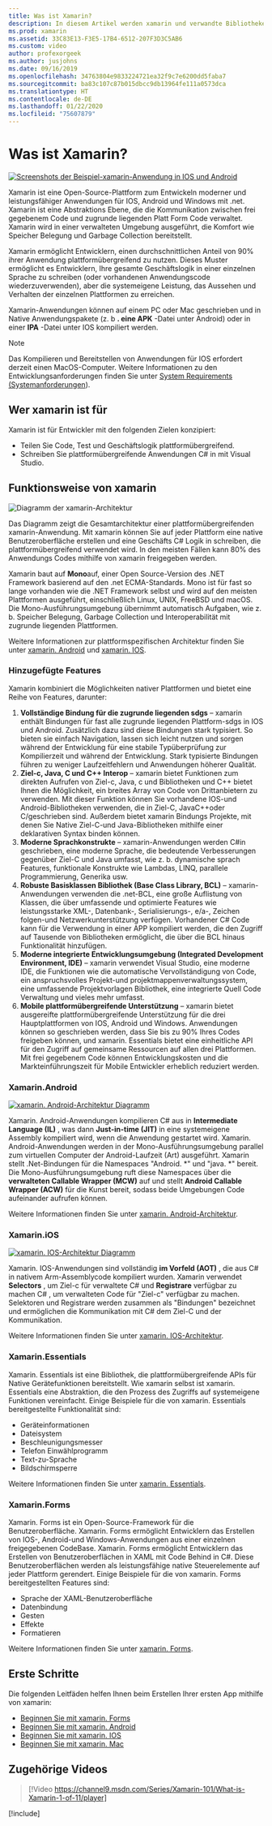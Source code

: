```yaml
---
title: Was ist Xamarin?
description: In diesem Artikel werden xamarin und verwandte Bibliotheken vorgestellt.
ms.prod: xamarin
ms.assetid: 33C83E13-F3E5-17B4-6512-207F3D3C5AB6
ms.custom: video
author: profexorgeek
ms.author: jusjohns
ms.date: 09/16/2019
ms.openlocfilehash: 34763804e9833224721ea32f9c7e6200dd5faba7
ms.sourcegitcommit: ba83c107c87b015dbcc9db13964fe111a0573dca
ms.translationtype: HT
ms.contentlocale: de-DE
ms.lasthandoff: 01/22/2020
ms.locfileid: "75607879"
---
```

# <a name="what-is-xamarin"></a>Was ist Xamarin?

[![Screenshots der Beispiel-xamarin-Anwendung in IOS und Android](what-is-xamarin-images/xamarin-app-cropped.png)](what-is-xamarin-images/xamarin-app.png#lightbox)

Xamarin ist eine Open-Source-Plattform zum Entwickeln moderner und leistungsfähiger Anwendungen für IOS, Android und Windows mit .net. Xamarin ist eine Abstraktions Ebene, die die Kommunikation zwischen frei gegebenem Code und zugrunde liegenden Platt Form Code verwaltet. Xamarin wird in einer verwalteten Umgebung ausgeführt, die Komfort wie Speicher Belegung und Garbage Collection bereitstellt.

Xamarin ermöglicht Entwicklern, einen durchschnittlichen Anteil von 90% ihrer Anwendung plattformübergreifend zu nutzen. Dieses Muster ermöglicht es Entwicklern, Ihre gesamte Geschäftslogik in einer einzelnen Sprache zu schreiben (oder vorhandenen Anwendungscode wiederzuverwenden), aber die systemeigene Leistung, das Aussehen und Verhalten der einzelnen Plattformen zu erreichen.

Xamarin-Anwendungen können auf einem PC oder Mac geschrieben und in Native Anwendungspakete (z. b **. eine APK** -Datei unter Android) oder in einer **IPA** -Datei unter IOS kompiliert werden.

> [!NOTE]
> Das Kompilieren und Bereitstellen von Anwendungen für IOS erfordert derzeit einen MacOS-Computer. Weitere Informationen zu den Entwicklungsanforderungen finden Sie unter [System Requirements (Systemanforderungen](~/cross-platform/get-started/requirements.md#macos-requirements)).

## <a name="who-xamarin-is-for"></a>Wer xamarin ist für

Xamarin ist für Entwickler mit den folgenden Zielen konzipiert:

- Teilen Sie Code, Test und Geschäftslogik plattformübergreifend.
- Schreiben Sie plattformübergreifende Anwendungen C# in mit Visual Studio.

## <a name="how-xamarin-works"></a>Funktionsweise von xamarin

![Diagramm der xamarin-Architektur](what-is-xamarin-images/xamarin-architecture.png)

Das Diagramm zeigt die Gesamtarchitektur einer plattformübergreifenden xamarin-Anwendung. Mit xamarin können Sie auf jeder Plattform eine native Benutzeroberfläche erstellen und eine Geschäfts C# Logik in schreiben, die plattformübergreifend verwendet wird. In den meisten Fällen kann 80% des Anwendungs Codes mithilfe von xamarin freigegeben werden.

Xamarin baut auf **Mono**auf, einer Open Source-Version des .NET Framework basierend auf den .net ECMA-Standards. Mono ist für fast so lange vorhanden wie die .NET Framework selbst und wird auf den meisten Plattformen ausgeführt, einschließlich Linux, UNIX, FreeBSD und macOS. Die Mono-Ausführungsumgebung übernimmt automatisch Aufgaben, wie z. b. Speicher Belegung, Garbage Collection und Interoperabilität mit zugrunde liegenden Plattformen.

Weitere Informationen zur plattformspezifischen Architektur finden Sie unter [xamarin. Android](#xamarinandroid) und [xamarin. IOS](#xamarinios).

### <a name="added-features"></a>Hinzugefügte Features

Xamarin kombiniert die Möglichkeiten nativer Plattformen und bietet eine Reihe von Features, darunter:

1. **Vollständige Bindung für die zugrunde liegenden sdgs** – xamarin enthält Bindungen für fast alle zugrunde liegenden Plattform-sdgs in IOS und Android. Zusätzlich dazu sind diese Bindungen stark typisiert. So bieten sie einfach Navigation, lassen sich leicht nutzen und sorgen während der Entwicklung für eine stabile Typüberprüfung zur Kompilierzeit und während der Entwicklung. Stark typisierte Bindungen führen zu weniger Laufzeitfehlern und Anwendungen höherer Qualität.
1. **Ziel-c, Java, C und C++ Interop** – xamarin bietet Funktionen zum direkten Aufrufen von Ziel-c, Java, c und Bibliotheken und C++ bietet Ihnen die Möglichkeit, ein breites Array von Code von Drittanbietern zu verwenden. Mit dieser Funktion können Sie vorhandene IOS-und Android-Bibliotheken verwenden, die in Ziel-C, JavaC++oder C/geschrieben sind. Außerdem bietet xamarin Bindungs Projekte, mit denen Sie Native Ziel-C-und Java-Bibliotheken mithilfe einer deklarativen Syntax binden können.
1. **Moderne Sprachkonstrukte** – xamarin-Anwendungen werden C#in geschrieben, eine moderne Sprache, die bedeutende Verbesserungen gegenüber Ziel-C und Java umfasst, wie z. b. dynamische sprach Features, funktionale Konstrukte wie Lambdas, LINQ, parallele Programmierung, Generika usw.
1. **Robuste Basisklassen Bibliothek (Base Class Library, BCL)** – xamarin-Anwendungen verwenden die .net-BCL, eine große Auflistung von Klassen, die über umfassende und optimierte Features wie leistungsstarke XML-, Datenbank-, Serialisierungs-, e/a-, Zeichen folgen-und Netzwerkunterstützung verfügen. Vorhandener C# Code kann für die Verwendung in einer APP kompiliert werden, die den Zugriff auf Tausende von Bibliotheken ermöglicht, die über die BCL hinaus Funktionalität hinzufügen.
1. **Moderne integrierte Entwicklungsumgebung (Integrated Development Environment, IDE)** – xamarin verwendet Visual Studio, eine moderne IDE, die Funktionen wie die automatische Vervollständigung von Code, ein anspruchsvolles Projekt-und projektmappenverwaltungssystem, eine umfassende Projektvorlagen Bibliothek, eine integrierte Quell Code Verwaltung und vieles mehr umfasst.
1. **Mobile plattformübergreifende Unterstützung** – xamarin bietet ausgereifte plattformübergreifende Unterstützung für die drei Hauptplattformen von IOS, Android und Windows. Anwendungen können so geschrieben werden, dass Sie bis zu 90% Ihres Codes freigeben können, und xamarin. Essentials bietet eine einheitliche API für den Zugriff auf gemeinsame Ressourcen auf allen drei Plattformen. Mit frei gegebenem Code können Entwicklungskosten und die Markteinführungszeit für Mobile Entwickler erheblich reduziert werden.

### <a name="xamarinandroid"></a>Xamarin.Android

[![xamarin. Android-Architektur Diagramm](what-is-xamarin-images/android-architecture-cropped.png)](what-is-xamarin-images/android-architecture.png#lightbox)

Xamarin. Android-Anwendungen kompilieren C# aus in **Intermediate Language (IL)** , was dann **Just-in-time (JIT)** in eine systemeigene Assembly kompiliert wird, wenn die Anwendung gestartet wird. Xamarin. Android-Anwendungen werden in der Mono-Ausführungsumgebung parallel zum virtuellen Computer der Android-Laufzeit (Art) ausgeführt. Xamarin stellt .Net-Bindungen für die Namespaces "Android. *" und "java. *" bereit. Die Mono-Ausführungsumgebung ruft diese Namespaces über die **verwalteten Callable Wrapper (MCW)** auf und stellt **Android Callable Wrapper (ACW)** für die Kunst bereit, sodass beide Umgebungen Code aufeinander aufrufen können.

Weitere Informationen finden Sie unter [xamarin. Android-Architektur](~/android/internals/architecture.md).

### <a name="xamarinios"></a>Xamarin.iOS

[![xamarin. IOS-Architektur Diagramm](what-is-xamarin-images/ios-architecture-cropped.png)](what-is-xamarin-images/ios-architecture.png#lightbox)

Xamarin. IOS-Anwendungen sind vollständig **im Vorfeld (AOT)** , die aus C# in nativem Arm-Assemblycode kompiliert wurden. Xamarin verwendet **Selectors** , um Ziel-c für verwaltete C# und **Registrare** verfügbar zu machen C# , um verwalteten Code für "Ziel-c" verfügbar zu machen. Selektoren und Registrare werden zusammen als "Bindungen" bezeichnet und ermöglichen die Kommunikation mit C# dem Ziel-C und der Kommunikation.

Weitere Informationen finden Sie unter [xamarin. IOS-Architektur](~/ios/internals/architecture.md).

### <a name="xamarinessentials"></a>Xamarin.Essentials

Xamarin. Essentials ist eine Bibliothek, die plattformübergreifende APIs für Native Gerätefunktionen bereitstellt. Wie xamarin selbst ist xamarin. Essentials eine Abstraktion, die den Prozess des Zugriffs auf systemeigene Funktionen vereinfacht. Einige Beispiele für die von xamarin. Essentials bereitgestellte Funktionalität sind:

- Geräteinformationen
- Dateisystem
- Beschleunigungsmesser
- Telefon Einwählprogramm
- Text-zu-Sprache
- Bildschirmsperre

Weitere Informationen finden Sie unter [xamarin. Essentials](~/essentials/index.md).

### <a name="xamarinforms"></a>Xamarin.Forms

Xamarin. Forms ist ein Open-Source-Framework für die Benutzeroberfläche. Xamarin. Forms ermöglicht Entwicklern das Erstellen von IOS-, Android-und Windows-Anwendungen aus einer einzelnen freigegebenen CodeBase. Xamarin. Forms ermöglicht Entwicklern das Erstellen von Benutzeroberflächen in XAML mit Code Behind in C#. Diese Benutzeroberflächen werden als leistungsfähige native Steuerelemente auf jeder Plattform gerendert. Einige Beispiele für die von xamarin. Forms bereitgestellten Features sind:

- Sprache der XAML-Benutzeroberfläche
- Datenbindung
- Gesten
- Effekte
- Formatieren

Weitere Informationen finden Sie unter [xamarin. Forms](~/xamarin-forms/index.yml).

## <a name="get-started"></a>Erste Schritte

Die folgenden Leitfäden helfen Ihnen beim Erstellen Ihrer ersten App mithilfe von xamarin:

- [Beginnen Sie mit xamarin. Forms](~/xamarin-forms/index.yml)
- [Beginnen Sie mit xamarin. Android](~/android/index.yml)
- [Beginnen Sie mit xamarin. IOS](~/ios/index.yml)
- [Beginnen Sie mit xamarin. Mac](~/mac/index.yml)

## <a name="related-video"></a>Zugehörige Videos

> [!Video https://channel9.msdn.com/Series/Xamarin-101/What-is-Xamarin-1-of-11/player]

[!include[](~/essentials/includes/xamarin-show-essentials.md)]
